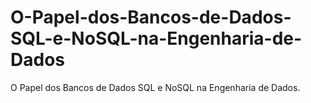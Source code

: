 # O-Papel-dos-Bancos-de-Dados-SQL-e-NoSQL-na-Engenharia-de-Dados
O Papel dos Bancos de Dados SQL e NoSQL na Engenharia de Dados.
